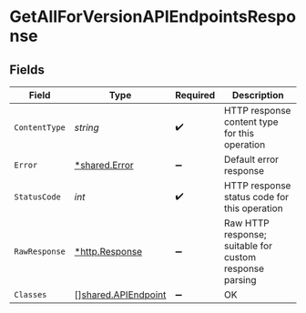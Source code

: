 # GetAllForVersionAPIEndpointsResponse


## Fields

| Field                                                             | Type                                                              | Required                                                          | Description                                                       |
| ----------------------------------------------------------------- | ----------------------------------------------------------------- | ----------------------------------------------------------------- | ----------------------------------------------------------------- |
| `ContentType`                                                     | *string*                                                          | :heavy_check_mark:                                                | HTTP response content type for this operation                     |
| `Error`                                                           | [*shared.Error](../../../pkg/models/shared/error.md)              | :heavy_minus_sign:                                                | Default error response                                            |
| `StatusCode`                                                      | *int*                                                             | :heavy_check_mark:                                                | HTTP response status code for this operation                      |
| `RawResponse`                                                     | [*http.Response](https://pkg.go.dev/net/http#Response)            | :heavy_minus_sign:                                                | Raw HTTP response; suitable for custom response parsing           |
| `Classes`                                                         | [][shared.APIEndpoint](../../../pkg/models/shared/apiendpoint.md) | :heavy_minus_sign:                                                | OK                                                                |